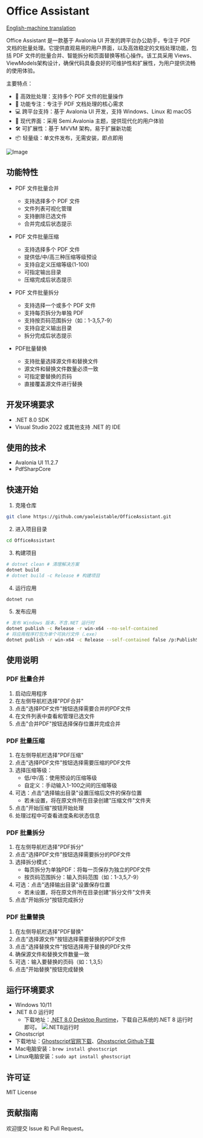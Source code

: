 # Office Assistant
[English-machine translation](..\README.md)

Office Assistant 是一款基于 Avalonia UI 开发的跨平台办公助手，专注于 PDF 文档的批量处理。它提供直观易用的用户界面，以及高效稳定的文档处理功能，包括 PDF 文件的批量合并、智能拆分和页面替换等核心操作。该工具采用 Views、ViewModels架构设计，确保代码具备良好的可维护性和扩展性，为用户提供流畅的使用体验。

主要特点：
- 🚀 高效批处理：支持多个 PDF 文件的批量操作
- 🎯 功能专注：专注于 PDF 文档处理的核心需求
- 💻 跨平台支持：基于 Avalonia UI 开发，支持 Windows、Linux 和 macOS
- 🎨 现代界面：采用 Semi.Avalonia 主题，提供现代化的用户体验
- 🛠 可扩展性：基于 MVVM 架构，易于扩展新功能
- 📦 轻量级：单文件发布，无需安装，即点即用

![Image](https://github.com/user-attachments/assets/ea265412-f210-4573-a6f3-3bbc72f26248)

## 功能特性

- PDF 文件批量合并
  - 支持选择多个 PDF 文件
  - 文件列表可视化管理
  - 支持删除已选文件
  - 合并完成后状态提示

- PDF 文件批量压缩
  - 支持选择多个 PDF 文件
  - 提供低/中/高三种压缩等级预设
  - 支持自定义压缩等级(1-100)
  - 可指定输出目录
  - 压缩完成后状态提示

- PDF 文件批量拆分
  - 支持选择一个或多个 PDF 文件
  - 支持每页拆分为单独 PDF
  - 支持按页码范围拆分（如：1-3,5,7-9）
  - 支持自定义输出目录
  - 拆分完成后状态提示

- PDF批量替换
  - 支持批量选择源文件和替换文件
  - 源文件和替换文件数量必须一致
  - 可指定要替换的页码
  - 直接覆盖源文件进行替换

## 开发环境要求

- .NET 8.0 SDK
- Visual Studio 2022 或其他支持 .NET 的 IDE

## 使用的技术

- Avalonia UI 11.2.7
- PdfSharpCore

## 快速开始

1. 克隆仓库
```bash
git clone https://github.com/yaoleistable/OfficeAssistant.git
```

2. 进入项目目录
```bash
cd OfficeAssistant
```

3. 构建项目
```bash
# dotnet clean # 清理解决方案
dotnet build
# dotnet build -c Release # 构建项目
```

4. 运行应用
```bash
dotnet run
```

5. 发布应用
```bash
# 发布 Windows 版本，不含.NET 运行时
dotnet publish -c Release -r win-x64 --no-self-contained
# 将应用程序打包为单个可执行文件（.exe）
dotnet publish -r win-x64 -c Release --self-contained false /p:PublishSingleFile=true
```

## 使用说明

### PDF 批量合并
1. 启动应用程序
2. 在左侧导航栏选择"PDF合并"
3. 点击"选择PDF文件"按钮选择需要合并的PDF文件
4. 在文件列表中查看和管理已选文件
5. 点击"合并PDF"按钮选择保存位置并完成合并

### PDF 批量压缩
1. 在左侧导航栏选择"PDF压缩"
2. 点击"选择PDF文件"按钮选择需要压缩的PDF文件
3. 选择压缩等级：
   - 低/中/高：使用预设的压缩等级
   - 自定义：手动输入1-100之间的压缩等级
4. 可选：点击"选择输出目录"设置压缩后文件的保存位置
   - 若未设置，将在原文件所在目录创建"压缩文件"文件夹
5. 点击"开始压缩"按钮开始处理
6. 处理过程中可查看进度条和状态信息

### PDF 批量拆分
1. 在左侧导航栏选择"PDF拆分"
2. 点击"选择PDF文件"按钮选择需要拆分的PDF文件
3. 选择拆分模式：
   - 每页拆分为单独PDF：将每一页保存为独立的PDF文件
   - 按页码范围拆分：输入页码范围（如：1-3,5,7-9）
4. 可选：点击"选择输出目录"设置保存位置
   - 若未设置，将在原文件所在目录创建"拆分文件"文件夹
5. 点击"开始拆分"按钮完成拆分

### PDF 批量替换
1. 在左侧导航栏选择"PDF替换"
2. 点击"选择源文件"按钮选择需要替换的PDF文件
3. 点击"选择替换文件"按钮选择用于替换的PDF文件
4. 确保源文件和替换文件数量一致
5. 可选：输入要替换的页码（如：1,3,5）
6. 点击"开始替换"按钮完成替换

## 运行环境要求

- Windows 10/11
- .NET 8.0 运行时
  - 下载地址：[.NET 8.0 Desktop Runtime](https://dotnet.microsoft.com/zh-cn/download/dotnet/8.0)，下载自己系统的.NET 8 运行时即可。
![.NET8运行时](https://lei-1258171996.cos.ap-guangzhou.myqcloud.com/imgs/2024/202504142154045.jpg)
- Ghostscript
 - 下载地址：[Ghostscript官网下载](https://ghostscript.com/releases/gsdnld.html)、[Ghostscript Github下载](https://github.com/ArtifexSoftware/ghostpdl-downloads/releases)
 - Mac电脑安装：`brew install ghostscript`
 - Linux电脑安装：`sudo apt install ghostscript`
 
## 许可证

MIT License

## 贡献指南

欢迎提交 Issue 和 Pull Request。